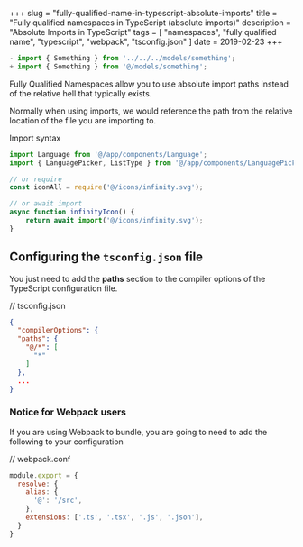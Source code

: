 +++
slug = "fully-qualified-name-in-typescript-absolute-imports"
title = "Fully qualified namespaces in TypeScript (absolute imports)"
description = "Absolute Imports in TypeScript"
tags = [
  "namespaces", 
  "fully qualified name", 
  "typescript", 
  "webpack",
  "tsconfig.json"
]
date = 2019-02-23
+++

```javascript
- import { Something } from '../../../models/something';
+ import { Something } from '@/models/something';
```

Fully Qualified Namespaces allow you to use absolute import paths instead of the relative hell that typically exists.

Normally when using imports, we would reference the path from the relative location of the file you are importing to.

Import syntax

```typescript
import Language from '@/app/components/Language';
import { LanguagePicker, ListType } from '@/app/components/LanguagePicker';

// or require
const iconAll = require('@/icons/infinity.svg');

// or await import
async function infinityIcon() {
    return await import('@/icons/infinity.svg');
}
```

## Configuring the `tsconfig.json` file

You just need to add the **paths** section to the compiler options of the TypeScript configuration file.


// tsconfig.json

```json
{
  "compilerOptions": {
  "paths": {
    "@/*": [
      "*"
    ]
  },
  ...
}
```


### Notice for Webpack users

If you are using Webpack to bundle, you are going to need to add the following to your configuration

// webpack.conf

```javascript
module.export = {
  resolve: {
    alias: {
      '@': '/src',
    },
    extensions: ['.ts', '.tsx', '.js', '.json'],
  }
}
```
